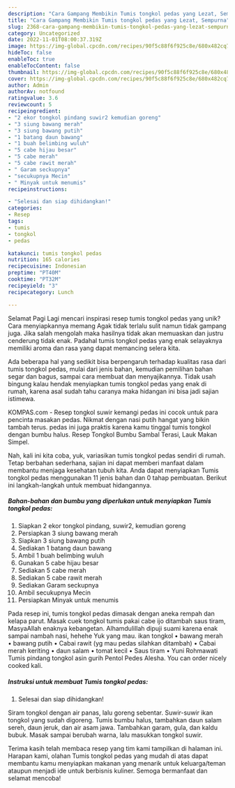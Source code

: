 ```yaml
---
description: "Cara Gampang Membikin Tumis tongkol pedas yang Lezat, Sempurna"
title: "Cara Gampang Membikin Tumis tongkol pedas yang Lezat, Sempurna"
slug: 2368-cara-gampang-membikin-tumis-tongkol-pedas-yang-lezat-sempurna
category: Uncategorized
date: 2022-11-01T08:00:37.319Z
image: https://img-global.cpcdn.com/recipes/90f5c88f6f925c8e/680x482cq70/tumis-tongkol-pedas-foto-resep-utama.jpg
hideToc: false
enableToc: true
enableTocContent: false
thumbnail: https://img-global.cpcdn.com/recipes/90f5c88f6f925c8e/680x482cq70/tumis-tongkol-pedas-foto-resep-utama.jpg
cover: https://img-global.cpcdn.com/recipes/90f5c88f6f925c8e/680x482cq70/tumis-tongkol-pedas-foto-resep-utama.jpg
author: Admin
authorAv: notfound
ratingvalue: 3.6
reviewcount: 5
recipeingredient:
- "2 ekor tongkol pindang suwir2 kemudian goreng"
- "3 siung bawang merah"
- "3 siung bawang putih"
- "1 batang daun bawang"
- "1 buah belimbing wuluh"
- "5 cabe hijau besar"
- "5 cabe merah"
- "5 cabe rawit merah"
- " Garam seckupnya"
- "secukupnya Mecin"
- " Minyak untuk menumis"
recipeinstructions:

- "Selesai dan siap dihidangkan!"
categories:
- Resep
tags:
- tumis
- tongkol
- pedas

katakunci: tumis tongkol pedas 
nutrition: 165 calories
recipecuisine: Indonesian
preptime: "PT40M"
cooktime: "PT32M"
recipeyield: "3"
recipecategory: Lunch

---
```



Selamat Pagi Lagi mencari inspirasi resep tumis tongkol pedas yang unik? Cara menyiapkannya memang Agak tidak terlalu sulit namun tidak gampang juga. Jika salah mengolah maka hasilnya tidak akan memuaskan dan justru cenderung tidak enak. Padahal tumis tongkol pedas yang enak selayaknya memiliki aroma dan rasa yang dapat memancing selera kita.


Ada beberapa hal yang sedikit bisa berpengaruh terhadap kualitas rasa dari tumis tongkol pedas, mulai dari jenis bahan, kemudian pemilihan bahan segar dan bagus, sampai cara membuat dan menyajikannya. Tidak usah bingung kalau hendak menyiapkan tumis tongkol pedas yang enak di rumah, karena asal sudah tahu caranya maka hidangan ini bisa jadi sajian istimewa.

KOMPAS.com - Resep tongkol suwir kemangi pedas ini cocok untuk para pencinta masakan pedas. Nikmat dengan nasi putih hangat yang bikin tambah terus. pedas ini juga praktis karena kamu tinggal tumis tongkol dengan bumbu halus. Resep Tongkol Bumbu Sambal Terasi, Lauk Makan Simpel.


Nah, kali ini kita coba, yuk, variasikan tumis tongkol pedas sendiri di rumah. Tetap berbahan sederhana, sajian ini dapat memberi manfaat dalam membantu menjaga kesehatan tubuh kita. Anda dapat menyiapkan Tumis tongkol pedas menggunakan 11 jenis bahan dan 0 tahap pembuatan. Berikut ini langkah-langkah untuk membuat hidangannya.

<!--inarticleads1-->

##### Bahan-bahan dan bumbu yang diperlukan untuk menyiapkan Tumis tongkol pedas:

1. Siapkan 2 ekor tongkol pindang, suwir2, kemudian goreng
1. Persiapkan 3 siung bawang merah
1. Siapkan 3 siung bawang putih
1. Sediakan 1 batang daun bawang
1. Ambil 1 buah belimbing wuluh
1. Gunakan 5 cabe hijau besar
1. Sediakan 5 cabe merah
1. Sediakan 5 cabe rawit merah
1. Sediakan  Garam seckupnya
1. Ambil secukupnya Mecin
1. Persiapkan  Minyak untuk menumis


Pada resep ini, tumis tongkol pedas dimasak dengan aneka rempah dan kelapa parut. Masak cuek tongkol tumis pakai cabe ijo ditambah saus tiram, MasyaAllah enaknya kebangetan. Alhamdulillah dipuji suami karena enak sampai nambah nasi, hehehe Yuk yang mau. ikan tongkol • bawang merah • bawang putih • Cabai rawit (yg mau pedas silahkan ditambah) • Cabai merah keriting • daun salam • tomat kecil • Saus tiram • Yuni Rohmawati Tumis pindang tongkol asin gurih Pentol Pedes Alesha. You can order nicely cooked kali. 

<!--inarticleads2-->

##### Instruksi untuk membuat Tumis tongkol pedas:


1. Selesai dan siap dihidangkan!

Siram tongkol dengan air panas, lalu goreng sebentar. Suwir-suwir ikan tongkol yang sudah digoreng. Tumis bumbu halus, tambahkan daun salam sereh, daun jeruk, dan air asam jawa. Tambahkan garam, gula, dan kaldu bubuk. Masak sampai berubah warna, lalu masukkan tongkol suwir. 

Terima kasih telah membaca resep yang tim kami tampilkan di halaman ini. Harapan kami, olahan Tumis tongkol pedas yang mudah di atas dapat membantu kamu menyiapkan makanan yang menarik untuk keluarga/teman ataupun menjadi ide untuk berbisnis kuliner. Semoga bermanfaat dan selamat mencoba!
